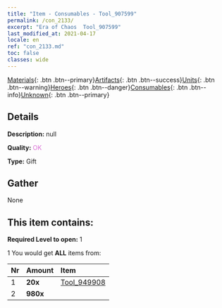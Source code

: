```yaml
---
title: "Item - Consumables - Tool_907599"
permalink: /con_2133/
excerpt: "Era of Chaos  Tool_907599"
last_modified_at: 2021-04-17
locale: en
ref: "con_2133.md"
toc: false
classes: wide
---
```

 [Materials](/Items/){: .btn .btn--primary}[Artifacts](/Items/Artifacts/){: .btn .btn--success}[Units](/Items/Units/){: .btn .btn--warning}[Heroes](/Items/Heroes/){: .btn .btn--danger}[Consumables](/Items/Consumables/){: .btn .btn--info}[Unknown](/Items/Unknown/){: .btn .btn--primary}

## Details
 **Description:** null

 **Quality:** <span style="color: #DA70D6">OK</span>

 **Type:** Gift

## Gather

  None

## This item contains:

 **Required Level to open:** 1

 1 You would get **ALL** items  from:

  | Nr | Amount |     Item    |
  |:---|:-------|:------------|
  | 1 |  **20x** | [Tool_949908](/Items/unt_355/) |  | 
  | 2 |  **980x** | <i class="fas fa-gem"/> |  | 
